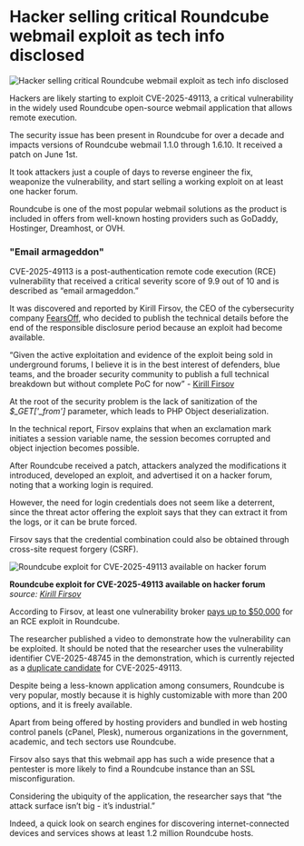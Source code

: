 # Hacker selling critical Roundcube webmail exploit as tech info disclosed

![Hacker selling critical Roundcube webmail exploit as tech info disclosed](https://www.bleepstatic.com/content/hl-images/2025/06/05/Roundcube_hackers.jpg)

Hackers are likely starting to exploit CVE-2025-49113, a critical vulnerability in the widely used Roundcube open-source webmail application that allows remote execution.

The security issue has been present in Roundcube for over a decade and impacts versions of Roundcube webmail 1.1.0 through 1.6.10\. It received a patch on June 1st.

It took attackers just a couple of days to reverse engineer the fix, weaponize the vulnerability, and start selling a working exploit on at least one hacker forum.

Roundcube is one of the most popular webmail solutions as the product is included in offers from well-known hosting providers such as GoDaddy, Hostinger, Dreamhost, or OVH.

### "Email armageddon"

CVE-2025-49113 is a post-authentication remote code execution (RCE) vulnerability that received a critical severity score of 9.9 out of 10 and is described as “email armageddon.”

It was discovered and reported by Kirill Firsov, the CEO of the cybersecurity company [FearsOff](https://fearsoff.org/), who decided to publish the technical details before the end of the responsible disclosure period because an exploit had become available.

“Given the active exploitation and evidence of the exploit being sold in underground forums, I believe it is in the best interest of defenders, blue teams, and the broader security community to publish a full technical breakdown but without complete PoC for now” - [Kirill Firsov](https://fearsoff.org/research/roundcube)

At the root of the security problem is the lack of sanitization of the _$\_GET\['\_from'\]_ parameter, which leads to PHP Object deserialization.

In the technical report, Firsov explains that when an exclamation mark initiates a session variable name, the session becomes corrupted and object injection becomes possible.

After Roundcube received a patch, attackers analyzed the modifications it introduced, developed an exploit, and advertised it on a hacker forum, noting that a working login is required.

However, the need for login credentials does not seem like a deterrent, since the threat actor offering the exploit says that they can extract it from the logs, or it can be brute forced.

Firsov says that the credential combination could also be obtained through cross-site request forgery (CSRF).

![Roundcube exploit for CVE-2025-49113 available on hacker forum](https://www.bleepstatic.com/images/news/u/1100723/XSS_Roundcube%20exploit.jpg)

**Roundcube exploit for CVE-2025-49113 available on hacker forum**  
_source: [Kirill Firsov](https://x.com/k%5Ffirsov)_

According to Firsov, at least one vulnerability broker [pays up to $50,000](https://www.crowdfense.com/exploit-acquisition-program/) for an RCE exploit in Roundcube.

The researcher published a video to demonstrate how the vulnerability can be exploited. It should be noted that the researcher uses the vulnerability identifier CVE-2025-48745 in the demonstration, which is currently rejected as a [duplicate candidate](https://nvd.nist.gov/vuln/detail/cve-2025-48745) for CVE-2025-49113.

Despite being a less-known application among consumers, Roundcube is very popular, mostly because it is highly customizable with more than 200 options, and it is freely available.

Apart from being offered by hosting providers and bundled in web hosting control panels (cPanel, Plesk), numerous organizations in the government, academic, and tech sectors use Roundcube.

Firsov also says that this webmail app has such a wide presence that a pentester is more likely to find a Roundcube instance than an SSL misconfiguration.

Considering the ubiquity of the application, the researcher says that “the attack surface isn’t big - it’s industrial.”

Indeed, a quick look on search engines for discovering internet-connected devices and services shows at least 1.2 million Roundcube hosts.